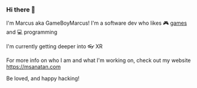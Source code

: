 ### Hi there 👋

I'm Marcus aka GameBoyMarcus! I'm a software dev who likes :video_game: [games](https://www.instagram.com/gameboymarcus/) and :computer: programming

I'm currently getting deeper into :eyeglasses: XR

For more info on who I am and what I'm working on, check out my website <https://msanatan.com>

Be loved, and happy hacking!

<!--
**msanatan/msanatan** is a ✨ _special_ ✨ repository because its `README.md` (this file) appears on your GitHub profile.

Here are some ideas to get you started:

- 🔭 I’m currently working on ...
- 🌱 I’m currently learning ...
- 👯 I’m looking to collaborate on ...
- 🤔 I’m looking for help with ...
- 💬 Ask me about ...
- 📫 How to reach me: ...
- 😄 Pronouns: ...
- ⚡ Fun fact: ...
-->
